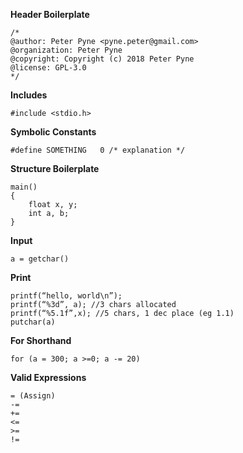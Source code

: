 **Header Boilerplate**  
```
/*
@author: Peter Pyne <pyne.peter@gmail.com>
@organization: Peter Pyne
@copyright: Copyright (c) 2018 Peter Pyne
@license: GPL-3.0
*/ 
```
**Includes**
```
#include <stdio.h>
```
**Symbolic Constants**  
```
#define SOMETHING	0 /* explanation */  
```
**Structure Boilerplate**  
```
main()  
{  
	float x, y;  
	int a, b;  
}  
```
**Input**  
```
a = getchar()  
```
**Print**  
```
printf(“hello, world\n”);  
printf(“%3d”, a); //3 chars allocated  
printf(“%5.1f”,x); //5 chars, 1 dec place (eg 1.1)  
putchar(a)  
```
**For Shorthand**  
```
for (a = 300; a >=0; a -= 20)  
```
**Valid Expressions**
```
= (Assign)  
-=  
+=  
<=  
>=  
!=  
```
